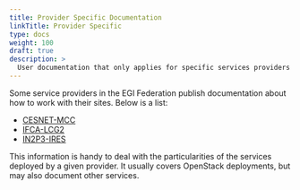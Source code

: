 ```yaml
---
title: Provider Specific Documentation
linkTitle: Provider Specific
type: docs
weight: 100
draft: true
description: >
  User documentation that only applies for specific services providers
---
```


Some service providers in the EGI Federation publish documentation about how
to work with their sites. Below is a list:

- [CESNET-MCC](https://docs.cloud.muni.cz/)
- [IFCA-LCG2](https://confluence.ifca.es/display/IC/Computing+Resources)
- [IN2P3-IRES](https://scigne.fr/en/user-support/online-documentation/)

This information is handy to deal with the particularities of the services
deployed by a given provider. It usually covers OpenStack deployments,
but may also document other services.
